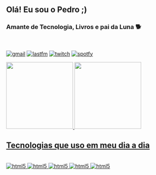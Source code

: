 
## Olá! Eu sou o Pedro ;)
### Amante de Tecnologia, Livros e pai da Luna 🐕
<div style="display: inline_block"><br/>


[![gmail](https://img.shields.io/badge/Gmail-D14836?style=for-the-badge&logo=gmail&logoColor=white&link=mailto:francapedro68@gmail.com)](mailto:francapedro68@gmail.com)
[![lastfm](https://img.shields.io/badge/last.fm-D51007?style=for-the-badge&logo=last.fm&logoColor=white)](https://www.last.fm/user/pedayako)
[![twitch](https://img.shields.io/badge/Twitch-9146FF?style=for-the-badge&logo=twitch&logoColor=white)](https://www.twitch.tv/ipetolost)
[![spotfy](https://img.shields.io/badge/Spotify-1ED760?&style=for-the-badge&logo=spotify&logoColor=white)](https://open.spotify.com/user/slga0oytr39etpa6dvpseh076?si=b7ccb78f8c2e4e23)

<div>
    <a href="https://github.com/pedayako">
    <img height = "180em" src = "https://github-readme-stats.vercel.app/api?username=pedayako&show_icons=true&theme=tokyonight&include_all_commits=true&count_private=true" />
    <img height = "180em" src = "https://github-readme-stats.vercel.app/api/top-langs/?username=pedayako&layout=compact&langs_count=16&theme=tokyonight" />
</div>


## Tecnologias que uso em meu dia a dia
<div style="display: inline_block"><br/>
    <img align alt="html5" src="https://img.shields.io/badge/Java-ED8B00?style=for-the-badge&logo=java&logoColor=white">
    <img align alt="html5" src="https://img.shields.io/badge/Python-14354C?style=for-the-badge&logo=python&logoColor=white">
    <img align alt="html5" src="https://img.shields.io/badge/C-00599C?style=for-the-badge&logo=c&logoColor=white">
    <img align alt="html5" src="https://img.shields.io/badge/HTML5-E34F26?style=for-the-badge&logo=html5&logoColor=white">
    <img align alt="html5" src="https://img.shields.io/badge/CSS3-1572B6?style=for-the-badge&logo=css3&logoColor=white">
    
<div>

